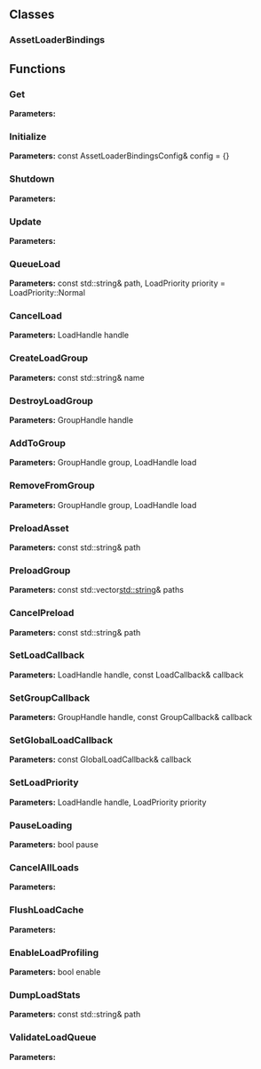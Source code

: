 
## Classes

### AssetLoaderBindings




## Functions

### Get



**Parameters:** 

### Initialize



**Parameters:** const AssetLoaderBindingsConfig& config = {}

### Shutdown



**Parameters:** 

### Update



**Parameters:** 

### QueueLoad



**Parameters:** const std::string& path, LoadPriority priority = LoadPriority::Normal

### CancelLoad



**Parameters:** LoadHandle handle

### CreateLoadGroup



**Parameters:** const std::string& name

### DestroyLoadGroup



**Parameters:** GroupHandle handle

### AddToGroup



**Parameters:** GroupHandle group, LoadHandle load

### RemoveFromGroup



**Parameters:** GroupHandle group, LoadHandle load

### PreloadAsset



**Parameters:** const std::string& path

### PreloadGroup



**Parameters:** const std::vector<std::string>& paths

### CancelPreload



**Parameters:** const std::string& path

### SetLoadCallback



**Parameters:** LoadHandle handle, const LoadCallback& callback

### SetGroupCallback



**Parameters:** GroupHandle handle, const GroupCallback& callback

### SetGlobalLoadCallback



**Parameters:** const GlobalLoadCallback& callback

### SetLoadPriority



**Parameters:** LoadHandle handle, LoadPriority priority

### PauseLoading



**Parameters:** bool pause

### CancelAllLoads



**Parameters:** 

### FlushLoadCache



**Parameters:** 

### EnableLoadProfiling



**Parameters:** bool enable

### DumpLoadStats



**Parameters:** const std::string& path

### ValidateLoadQueue



**Parameters:** 
